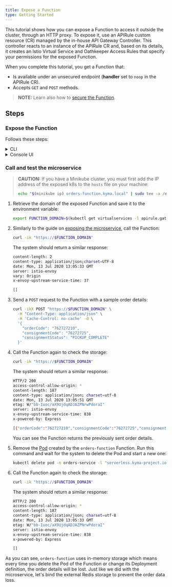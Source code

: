 ```yaml
---
title: Expose a Function
type: Getting Started
---
```


This tutorial shows how you can expose a Function to access it outside the cluster, through an HTTP proxy. To expose it, use an APIRule custom resource (CR) managed by the in-house API Gateway Controller. This controller reacts to an instance of the APIRule CR and, based on its details, it creates an Istio Virtual Service and Oathkeeper Access Rules that specify your permissions for the exposed Function.

When you complete this tutorial, you get a Function that:

- Is available under an unsecured endpoint (**handler** set to `noop` in the APIRule CR).
- Accepts `GET` and `POST` methods.

>**NOTE:** Learn also how to [secure the Function](/components/api-gateway#tutorials-expose-and-secure-a-service-deploy-expose-and-secure-the-sample-resources).

## Steps

### Expose the Function

Follows these steps:

<div tabs name="steps" group="expose-function">
  <details>
  <summary label="cli">
  CLI
  </summary>

1. Create an APIRule CR for the Function. It is exposed on port `80` that is the default port of the [Service](/components/serverless#architecture-architecture).

```yaml
cat <<EOF | kubectl apply -f -
apiVersion: gateway.kyma-project.io/v1alpha1
kind: APIRule
metadata:
  name: orders-function
  namespace: orders-service
spec:
  gateway: kyma-gateway.kyma-system.svc.cluster.local
  rules:
  - path: /.*
    accessStrategies:
    - config: {}
      handler: noop
    methods: ["GET","POST"]
  service:
    host: orders-function
    name: orders-function
    port: 80
EOF  
```

2. Check if the API Rule was created and has the `OK` status:

```bash
kubectl get apirules orders-function -n orders-service -o=jsonpath='{.status.APIRuleStatus.code}'
```

3. Access the Function's external address:

   ```bash
   curl https://orders-function.{CLUSTER_DOMAIN}
   ```

    </details>
    <details>
    <summary label="console-ui">
    Console UI
    </summary>

1. Navigate to the `orders-service` Namespace view in the Console UI from the drop-down list in the top navigation panel.

2. Go to the **API Rules** view under the **Configuration** section in the left navigation panel and select **Create API Rule**.

3. In the **General settings** section:

    - Enter `orders-function` as the API Rule's **Name**.

    >**NOTE:** The APIRule CR can have a different name than the Function, but it is recommended that all related resources share common names.

    - Enter `orders-function` as **Hostname** to indicate the host on which you want to expose your Function.

    - Select `orders-function` as the **Service** that indicates the Function you want to expose.

4. In the **Access strategies** section, leave the default settings, with `GET` and `POST` methods and the `noop` handler selected.

5. Select **Create** to confirm the changes.

    The message appears on the screen confirming the changes were saved.

6. Once the pop-up box closes, check if you can access the Function by selecting the HTTPS link under the **Host** column of the new `orders-function` API Rule.

    </details>
</div>

### Call and test the microservice

> **CAUTION:** If you have a Minikube cluster, you must first add the IP address of the exposed k8s to the `hosts` file on your machine:
>
> ```bash
> echo "$(minikube ip) orders-function.kyma.local" | sudo tee -a /etc/hosts
> ```

1. Retrieve the domain of the exposed Function and save it to the environment variable:

   ```bash
   export FUNCTION_DOMAIN=$(kubectl get virtualservices -l apirule.gateway.kyma-project.io/v1alpha1=orders-function.orders-service -n orders-service -o=jsonpath='{.items[*].spec.hosts[0]}')
   ```

2. Similarly to the guide on [exposing the microservice](#getting-started-expose-the-microservice), call the Function:

   ```bash
   curl -ik "https://$FUNCTION_DOMAIN"
   ```

   The system should return a similar response:

   ```bash
   content-length: 2
   content-type: application/json;charset=UTF-8
   date: Mon, 13 Jul 2020 13:05:33 GMT
   server: istio-envoy
   vary: Origin
   x-envoy-upstream-service-time: 37

   []
   ```

3. Send a `POST` request to the Function with a sample order details:

   ```bash
   curl -ikX POST "https://$FUNCTION_DOMAIN" \
     -H "Content-Type: application/json" \
     -H 'Cache-Control: no-cache' -d \
     '{
       "orderCode": "762727210",
       "consignmentCode": "76272725",
       "consignmentStatus": "PICKUP_COMPLETE"
     }'
   ```

4. Call the Function again to check the storage:

   ```bash
   curl -ik "https://$FUNCTION_DOMAIN"
   ```

   The system should return a similar response:

   ```bash
   HTTP/2 200
   access-control-allow-origin: *
   content-length: 187
   content-type: application/json; charset=utf-8
   date: Mon, 13 Jul 2020 13:05:51 GMT
   etag: W/"bb-Iuoc/aX9UjdqADJAZPNrwPdoraI"
   server: istio-envoy
   x-envoy-upstream-service-time: 838
   x-powered-by: Express

   [{"orderCode":"762727210","consignmentCode":"76272725","consignmentStatus":"PICKUP_COMPLETE"}]
   ```

   You can see the Function returns the previously sent order details.

5. Remove the [Pod](https://kubernetes.io/docs/concepts/workloads/pods/) created by the `orders-function` Function. Run this command and wait for the system to delete the Pod and start a new one:

   ```bash
   kubectl delete pod -n orders-service -l "serverless.kyma-project.io/function-name=orders-function"
   ```

6. Call the Function again to check the storage:

   ```bash
   curl -ik "https://$FUNCTION_DOMAIN"
   ```

   The system should return a similar response:

   ```bash
   HTTP/2 200
   access-control-allow-origin: *
   content-length: 187
   content-type: application/json; charset=utf-8
   date: Mon, 13 Jul 2020 13:05:33 GMT
   etag: W/"bb-Iuoc/aX9UjdqADJAZPNrwPdoraI"
   server: istio-envoy
   x-envoy-upstream-service-time: 838
   x-powered-by: Express

   []
   ```
  As you can see, `orders-function` uses in-memory storage which means every time you delete the Pod of the Function or change its Deployment definition, the order details will be lost. Just like we did with the microservice, let's bind the external Redis storage to prevent the order data loss.

